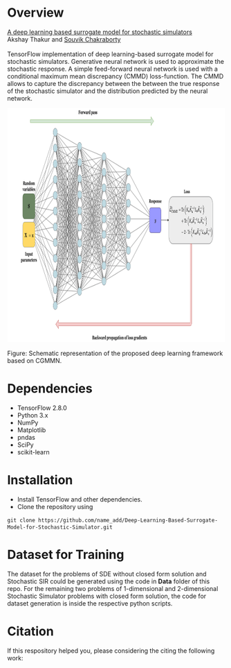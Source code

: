 # Overview
[A deep learning based surrogate model for stochastic simulators](https://arxiv.org/abs/2110.13809)\
Akshay Thakur and [Souvik Chakraborty](https://www.csccm.in/home)\
\
TensorFlow implementation of deep learning-based surrogate model for stochastic simulators. Generative neural network is used to approximate the stochastic response. A simple feed-forward neural network is used with a conditional maximum mean discrepancy (CMMD) loss-function. The CMMD allows to capture the discrepancy between the between the true response of the stochastic simulator and the distribution predicted by the neural network.
<p>
    <img src="Images/Neural Net.png" width="1040" height="540" />
</p>
Figure:  Schematic representation of the proposed deep learning framework based on CGMMN.

# Dependencies

- TensorFlow 2.8.0
- Python 3.x
- NumPy
- Matplotlib
- pndas
- SciPy
- scikit-learn

# Installation
- Install TensorFlow and other dependencies.
- Clone the repository using
```
git clone https://github.com/name_add/Deep-Learning-Based-Surrogate-Model-for-Stochastic-Simulator.git
```
# Dataset for Training
The dataset for the problems of SDE without closed form solution and Stochastic SIR could be generated using the code in **Data** folder of this repo.
For the remaining two problems of 1-dimensional and 2-dimensional Stochastic Simulator problems with closed form solution, the code for dataset generation is inside the respective python scripts.

# Citation
If this respository helped you, please considering the citing the following work:
